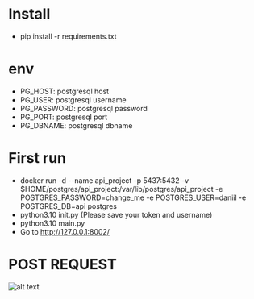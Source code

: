 # Install

- pip install -r requirements.txt

# env

- PG_HOST: postgresql host
- PG_USER: postgresql username
- PG_PASSWORD: postgresql password
- PG_PORT: postgresql port
- PG_DBNAME: postgresql dbname

# First run 

- docker run -d --name api_project -p 5437:5432 -v $HOME/postgres/api_project:/var/lib/postgres/api_project -e POSTGRES_PASSWORD=change_me -e POSTGRES_USER=daniil -e POSTGRES_DB=api postgres
- python3.10 init.py (Please save your token and username)
- python3.10 main.py
- Go to http://127.0.0.1:8002/

# POST REQUEST

![alt text](/examples/delete.png) 
